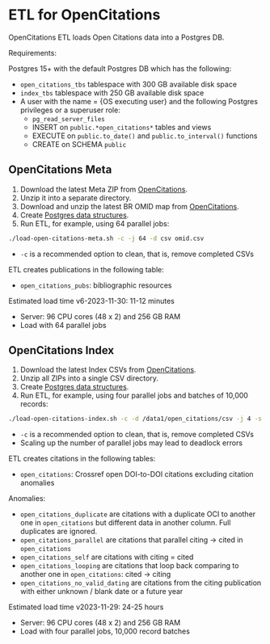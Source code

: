 # ETL for OpenCitations #

OpenCitations ETL loads Open Citations data into a Postgres DB.

Requirements:

Postgres 15+ with the default Postgres DB which has the following:
* `open_citations_tbs` tablespace with 300 GB available disk space
* `index_tbs` tablespace with 250 GB available disk space
* A user with the name = {OS executing user} and the following Postgres privileges or a superuser role:
  * `pg_read_server_files`
  * INSERT on `public.*open_citations*` tables and views
  * EXECUTE on `public.to_date()` and `public.to_interval()` functions
  * CREATE on SCHEMA `public`

## OpenCitations Meta ##

1. Download the latest Meta ZIP from [OpenCitations](https://opencitations.net/download#index).
1. Unzip it into a separate directory.
1. Download and unzip the latest BR OMID map from [OpenCitations](https://opencitations.net/download#index).
1. Create [Postgres data structures](Postgres/DDL/open_citations_ddl.sql).
1. Run ETL, for example, using 64 parallel jobs:
```Bash
./load-open-citations-meta.sh -c -j 64 -d csv omid.csv
```
* `-c` is a recommended option to clean, that is, remove completed CSVs

ETL creates publications in the following table:
* `open_citations_pubs`: bibliographic resources

Estimated load time v6-2023-11-30: 11-12 minutes
* Server: 96 CPU cores (48 x 2) and 256 GB RAM
* Load with 64 parallel jobs

## OpenCitations Index ##

1. Download the latest Index CSVs from [OpenCitations](https://opencitations.net/download#index).
1. Unzip all ZIPs into a single CSV directory.
1. Create [Postgres data structures](Postgres/DDL/open_citations_ddl.sql).
1. Run ETL, for example, using four parallel jobs and batches of 10,000 records:
```Bash
./load-open-citations-index.sh -c -d /data1/open_citations/csv -j 4 -s 10000
```
  * `-c` is a recommended option to clean, that is, remove completed CSVs
  * Scaling up the number of parallel jobs may lead to deadlock errors

ETL creates citations in the following tables:
* `open_citations`: Crossref open DOI-to-DOI citations excluding citation anomalies

Anomalies:
* `open_citations_duplicate` are citations with a duplicate OCI to another one in `open_citations` but different data in 
another column.
  Full duplicates are ignored.
* `open_citations_parallel` are citations that parallel citing -> cited in `open_citations`
* `open_citations_self` are citations with citing = cited
* `open_citations_looping` are citations that loop back comparing to another one in `open_citations`: cited -> citing
* `open_citations_no_valid_dating` are citations from the citing publication with either unknown / blank date or a
future year

Estimated load time v2023-11-29: 24-25 hours
* Server: 96 CPU cores (48 x 2) and 256 GB RAM
* Load with four parallel jobs, 10,000 record batches